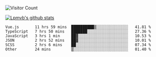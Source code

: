 ![Visitor Count](https://profile-counter.glitch.me/Lpmvb/count.svg)

[![Lpmvb's github stats](https://github-readme-stats.vercel.app/api?username=lpmvb&show_icons=true&title_color=fff&icon_color=79ff97&text_color=9f9f9f&bg_color=151515)](https://github.com/anuraghazra/github-readme-stats)

<!--
Here are some ideas to get you started:

- 🔭 I’m currently working on ...
- 🌱 I’m currently learning ...
- 👯 I’m looking to collaborate on ...
- 🤔 I’m looking for help with ...
- 💬 Ask me about ...
- 📫 How to reach me: ...
- 😄 Pronouns: ...
- ⚡ Fun fact: ...
-->

<!--START_SECTION:waka-->

```text
Vue.js       11 hrs 59 mins  ██████████▒░░░░░░░░░░░░░░   41.81 %
TypeScript   7 hrs 50 mins   ███████░░░░░░░░░░░░░░░░░░   27.36 %
JavaScript   3 hrs 1 min     ██▓░░░░░░░░░░░░░░░░░░░░░░   10.53 %
JSON         2 hrs 52 mins   ██▓░░░░░░░░░░░░░░░░░░░░░░   10.01 %
SCSS         2 hrs 6 mins    ██░░░░░░░░░░░░░░░░░░░░░░░   07.34 %
Other        24 mins         ▒░░░░░░░░░░░░░░░░░░░░░░░░   01.40 %
```

<!--END_SECTION:waka-->

